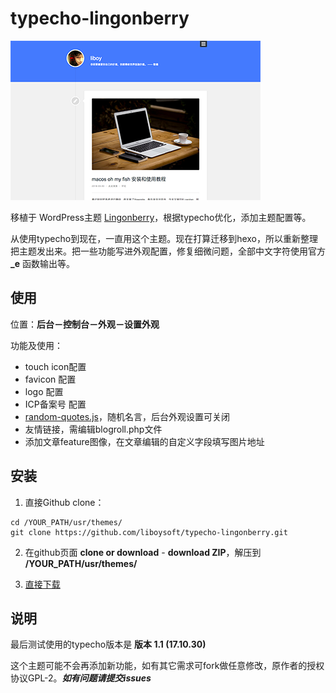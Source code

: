 # typecho-lingonberry

![screenshot.png](https://raw.githubusercontent.com/liboysoft/typecho-lingonberry/master/screenshot.png)

移植于 WordPress主题 [Lingonberry](https://wordpress.org/themes/lingonberry/)，根据typecho优化，添加主题配置等。

从使用typecho到现在，一直用这个主题。现在打算迁移到hexo，所以重新整理把主题发出来。把一些功能写进外观配置，修复细微问题，全部中文字符使用官方 **_e** 函数输出等。

## 使用

位置：**后台－控制台－外观－设置外观**

功能及使用：

  - touch icon配置
  - favicon 配置
  - logo 配置
  - ICP备案号 配置
  - [random-quotes.js](https://github.com/liboysoft/random-quotes.js)，随机名言，后台外观设置可关闭
  - 友情链接，需编辑blogroll.php文件
  - 添加文章feature图像，在文章编辑的自定义字段填写图片地址


## 安装

1. 直接Github clone：
```
cd /YOUR_PATH/usr/themes/
git clone https://github.com/liboysoft/typecho-lingonberry.git
```

2. 在github页面 **clone or download** - **download ZIP**，解压到 **/YOUR_PATH/usr/themes/**

3. [直接下载](https://github.com/liboysoft/typecho-lingonberry/releases/latest)

## 说明

最后测试使用的typecho版本是 **版本 1.1 (17.10.30)**

这个主题可能不会再添加新功能，如有其它需求可fork做任意修改，原作者的授权协议GPL-2。***如有问题请提交issues***
